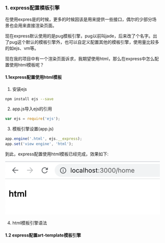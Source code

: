 ### 1. express配置模板引擎

在使用expres是的时候，更多的时候因该是用来提供一些接口，偶尔的少部分场景也会用来直接渲染页面。

现在express默认使用的是pug模板引擎，pug以前叫jade，后来改了个名字。出了pug这个默认的模板引擎外，也可以自定义配置其他的模板引擎，使用量比较多的如ejs、vm等。

现在我的项目中有一个渲染页面诉求，我期望使用html，那么在express中怎么配置使用html模板呢？

#### 1.1express配置使用html模板

1. 安装ejs

```bash
npm install ejs --save
```

2. app.js导入ejs的引用

```js
var ejs = require('ejs');
```

3. 模板引擎设置(app.js)

```js
app.engine('.html', ejs.__express);
app.set('view engine', 'html');
```

到此，express配置使用html模板已经完成，效果如下:

![express配置使用html模板](./images/i7.png)

4. html模板引擎语法

#### 1.2 express配置art-template模板引擎

